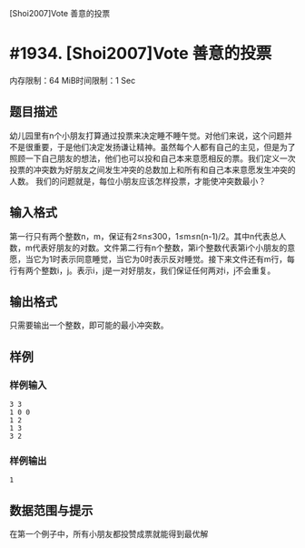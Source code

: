[Shoi2007]Vote 善意的投票

# #1934. [Shoi2007]Vote 善意的投票

内存限制：64 MiB时间限制：1 Sec

## 题目描述


幼儿园里有n个小朋友打算通过投票来决定睡不睡午觉。对他们来说，这个问题并不是很重要，于是他们决定发扬谦让精神。虽然每个人都有自己的主见，但是为了照顾一下自己朋友的想法，他们也可以投和自己本来意愿相反的票。我们定义一次投票的冲突数为好朋友之间发生冲突的总数加上和所有和自己本来意愿发生冲突的人数。
我们的问题就是，每位小朋友应该怎样投票，才能使冲突数最小？


## 输入格式

第一行只有两个整数n，m，保证有2≤n≤300，1≤m≤n(n-1)/2。其中n代表总人数，m代表好朋友的对数。文件第二行有n个整数，第i个整数代表第i个小朋友的意愿，当它为1时表示同意睡觉，当它为0时表示反对睡觉。接下来文件还有m行，每行有两个整数i，j。表示i，j是一对好朋友，我们保证任何两对i，j不会重复。


## 输出格式

只需要输出一个整数，即可能的最小冲突数。

## 样例

### 样例输入

    
    3 3
    1 0 0
    1 2
    1 3
    3 2
    
    

### 样例输出

    
    1
    

## 数据范围与提示

在第一个例子中，所有小朋友都投赞成票就能得到最优解
